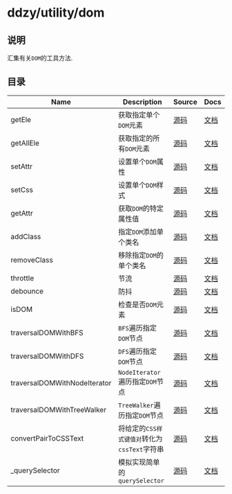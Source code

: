 # ddzy/utility/dom

## 说明

汇集有关`DOM`的工具方法.

## 目录

| Name                         | Description                                  | Source                                                                              | Docs                                                                                                  |
| ---------------------------- | -------------------------------------------- | ----------------------------------------------------------------------------------- | ----------------------------------------------------------------------------------------------------- |
| getEle                       | 获取指定单个`DOM`元素                        | [源码](https://github.com/ddzy/ts-utility-plugins/tree/master/src/ddzy/utility/dom) | [文档](https://ddzy.gitbook.io/ts-utility-plugins-docs/utility/untitled/getele)                       |
| getAllEle                    | 获取指定的所有`DOM`元素                      | [源码](https://github.com/ddzy/ts-utility-plugins/tree/master/src/ddzy/utility/dom) | [文档](https://ddzy.gitbook.io/ts-utility-plugins-docs/utility/untitled/getallele)                    |
| setAttr                      | 设置单个`DOM`属性                            | [源码](https://github.com/ddzy/ts-utility-plugins/tree/master/src/ddzy/utility/dom) | [文档](https://ddzy.gitbook.io/ts-utility-plugins-docs/utility/untitled/setattr)                      |
| setCss                       | 设置单个`DOM`样式                            | [源码](https://github.com/ddzy/ts-utility-plugins/tree/master/src/ddzy/utility/dom) | [文档](https://ddzy.gitbook.io/ts-utility-plugins-docs/utility/untitled/setcss)                       |
| getAttr                      | 获取`DOM`的特定属性值                        | [源码](https://github.com/ddzy/ts-utility-plugins/tree/master/src/ddzy/utility/dom) | [文档](https://ddzy.gitbook.io/ts-utility-plugins-docs/utility/untitled/getattr)                      |
| addClass                     | 指定`DOM`添加单个类名                        | [源码](https://github.com/ddzy/ts-utility-plugins/tree/master/src/ddzy/utility/dom) | [文档](https://ddzy.gitbook.io/ts-utility-plugins-docs/utility/untitled/addclass)                     |
| removeClass                  | 移除指定`DOM`的单个类名                      | [源码](https://github.com/ddzy/ts-utility-plugins/tree/master/src/ddzy/utility/dom) | [文档](https://ddzy.gitbook.io/ts-utility-plugins-docs/utility/untitled/removeclass)                  |
| throttle                     | 节流                                         | [源码](https://github.com/ddzy/ts-utility-plugins/tree/master/src/ddzy/utility/dom) | [文档](https://ddzy.gitbook.io/ts-utility-plugins-docs/utility/untitled/throttle)                     |
| debounce                     | 防抖                                         | [源码](https://github.com/ddzy/ts-utility-plugins/tree/master/src/ddzy/utility/dom) | [文档](https://ddzy.gitbook.io/ts-utility-plugins-docs/utility/untitled/debounce)                     |
| isDOM                        | 检查是否`DOM`元素                            | [源码](https://github.com/ddzy/ts-utility-plugins/tree/master/src/ddzy/utility/dom) | [文档](https://ddzy.gitbook.io/ts-utility-plugins-docs/utility/untitled/isdom)                        |
| traversalDOMWithBFS          | `BFS`遍历指定`DOM`节点                       | [源码](https://github.com/ddzy/ts-utility-plugins/tree/master/src/ddzy/utility/dom) | [文档](https://ddzy.gitbook.io/ts-utility-plugins-docs/utility/untitled/traversaldomwithbfs)          |
| traversalDOMWithDFS          | `DFS`遍历指定`DOM`节点                       | [源码](https://github.com/ddzy/ts-utility-plugins/tree/master/src/ddzy/utility/dom) | [文档](https://ddzy.gitbook.io/ts-utility-plugins-docs/utility/untitled/traversaldomwithdfs)          |
| traversalDOMWithNodeIterator | `NodeIterator`遍历指定`DOM`节点              | [源码](https://github.com/ddzy/ts-utility-plugins/tree/master/src/ddzy/utility/dom) | [文档](https://ddzy.gitbook.io/ts-utility-plugins-docs/utility/untitled/traversaldomwithnodeiterator) |
| traversalDOMWithTreeWalker   | `TreeWalker`遍历指定`DOM`节点                | [源码](https://github.com/ddzy/ts-utility-plugins/tree/master/src/ddzy/utility/dom) | [文档](https://ddzy.gitbook.io/ts-utility-plugins-docs/utility/untitled/traversaldomwithtreewalker)   |
| convertPairToCSSText         | 将给定的`CSS样式键值对`转化为`cssText`字符串 | [源码](https://github.com/ddzy/ts-utility-plugins/tree/master/src/ddzy/utility/dom) | [文档](https://ddzy.gitbook.io/ts-utility-plugins-docs/utility/untitled/convertpairtocsstext)         |
| _querySelector               | 模拟实现简单的`querySelector`                | [源码](https://github.com/ddzy/ts-utility-plugins/tree/master/src/ddzy/utility/dom) | [文档](https://ddzy.gitbook.io/ts-utility-plugins-docs/utility/untitled/_queryselector)               |